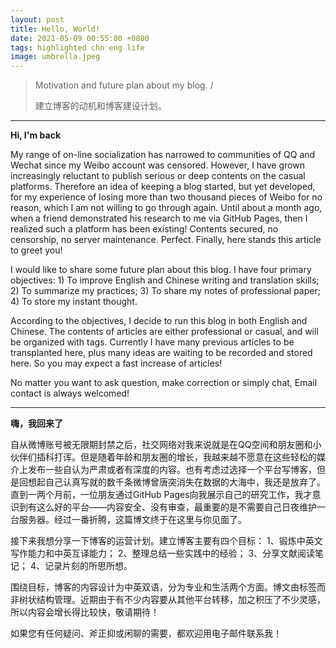 ```yaml
---
layout: post
title: Hello, World!
date: 2021-05-09 00:55:00 +0800
tags: highlighted chn eng life
image: umbrella.jpeg
---
```


>Motivation and future plan about my blog. / 
>
>建立博客的动机和博客建设计划。
>
---


**Hi, I'm back**

My range of on-line socialization has narrowed to communities of QQ and Wechat since my Weibo account was censored. However, I have grown increasingly reluctant to publish serious or deep contents on the casual platforms. Therefore an idea of keeping a blog started, but yet developed, for my experience of losing more than two thousand pieces of Weibo for no reason, which I am not willing to go through again. Until about a month ago, when a friend demonstrated his research to me via GitHub Pages, then I realized such a platform has been existing! Contents secured, no censorship, no server maintenance. Perfect. Finally, here stands this article to greet you!

I would like to share some future plan about this blog. I have four primary objectives:
    1) To improve English and Chinese writing and translation skills;
    2) To summarize my practices;
    3) To share my notes of professional paper;
    4) To store my instant thought.

According to the objectives, I decide to run this blog in both English and Chinese. The contents of articles are either professional or casual, and will be organized with tags. Currently I have many previous articles to be transplanted here, plus many ideas are waiting to be recorded and stored here. So you may expect a fast increase of articles!

No matter you want to ask question, make correction or simply chat, Email contact is always welcomed!

---

**嗨，我回来了**

自从微博账号被无限期封禁之后，社交网络对我来说就是在QQ空间和朋友圈和小伙伴们插科打诨。但是随着年龄和朋友圈的增长，我越来越不愿意在这些轻松的媒介上发布一些自认为严肃或者有深度的内容。也有考虑过选择一个平台写博客，但是回想起自己认真写就的数千条微博曾唐突消失在数据的大海中，我还是放弃了。直到一两个月前，一位朋友通过GitHub Pages向我展示自己的研究工作，我才意识到有这么好的平台——内容安全、没有审查，最重要的是不需要自己日夜维护一台服务器。经过一番折腾，这篇博文终于在这里与你见面了。

接下来我想分享一下博客的运营计划。建立博客主要有四个目标：
    1、锻炼中英文写作能力和中英互译能力；
    2、整理总结一些实践中的经验；
    3、分享文献阅读笔记；
    4、记录片刻的所思所想。

围绕目标，博客的内容设计为中英双语，分为专业和生活两个方面。博文由标签而非树状结构管理。近期由于有不少内容要从其他平台转移，加之积压了不少灵感，所以内容会增长得比较快，敬请期待！

如果您有任何疑问、斧正抑或闲聊的需要，都欢迎用电子邮件联系我！
